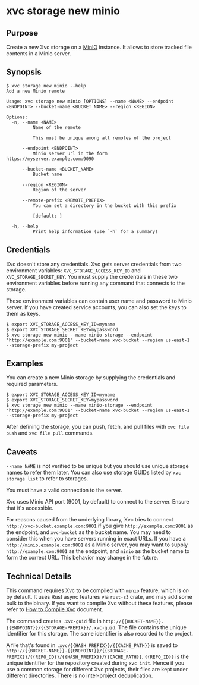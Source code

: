 # xvc storage new minio

## Purpose

Create a new Xvc storage on a [MinIO](https://min.io) instance. 
It allows to store tracked file contents in a Minio server. 

## Synopsis 

```console
$ xvc storage new minio --help
Add a new Minio remote

Usage: xvc storage new minio [OPTIONS] --name <NAME> --endpoint <ENDPOINT> --bucket-name <BUCKET_NAME> --region <REGION>

Options:
  -n, --name <NAME>
          Name of the remote
          
          This must be unique among all remotes of the project

      --endpoint <ENDPOINT>
          Minio server url in the form https://myserver.example.com:9090

      --bucket-name <BUCKET_NAME>
          Bucket name

      --region <REGION>
          Region of the server

      --remote-prefix <REMOTE_PREFIX>
          You can set a directory in the bucket with this prefix
          
          [default: ]

  -h, --help
          Print help information (use `-h` for a summary)

```

## Credentials

Xvc doesn't store any credentials. 
Xvc gets server credentials from two environment variables: `XVC_STORAGE_ACCESS_KEY_ID` and `XVC_STORAGE_SECRET_KEY`. 
You must supply the credentials in these two environment variables before running any command that connects to the storage. 

These environment variables can contain user name and password to Minio server. 
If you have created service accounts, you can also set the keys to them as keys. 

```shell
$ export XVC_STORAGE_ACCESS_KEY_ID=myname
$ export XVC_STORAGE_SECRET_KEY=mypassword
$ xvc storage new minio --name minio-storage --endpoint 'http://example.com:9001' --bucket-name xvc-bucket --region us-east-1 --storage-prefix my-project
```

## Examples

You can create a new Minio storage by supplying the credentials and required parameters. 

```shell
$ export XVC_STORAGE_ACCESS_KEY_ID=myname
$ export XVC_STORAGE_SECRET_KEY=mypassword
$ xvc storage new minio --name minio-storage --endpoint 'http://example.com:9001' --bucket-name xvc-bucket --region us-east-1 --storage-prefix my-project
```

After defining the storage, you can push, fetch, and pull files with `xvc file push` and `xvc file pull` commands. 

## Caveats

`--name NAME` is not verified to be unique but you should use unique storage names to refer them later. 
You can also use storage GUIDs listed by `xvc storage list` to refer to storages. 

You must have a valid connection to the server. 

Xvc uses Minio API port (9001, by default) to connect to the server. 
Ensure that it's accessible. 

For reasons caused from the underlying library, Xvc tries to connect `http://xvc-bucket.example.com:9001` if you give `http://example.com:9001` as the endpoint, and `xvc-bucket` as the bucket name. 
You may need to consider this when you have servers running in exact URLs. 
If you have a `http://minio.example.com:9001` as a Minio server, you may want to supply `http://example.com:9001` as the endpoint, and `minio` as the bucket name to form the correct URL. 
This behavior may change in the future. 


## Technical Details

This command requires Xvc to be compiled with `minio` feature, which is _on_ by default. 
It uses Rust async features via `rust-s3` crate, and may add some bulk to the binary. 
If you want to compile Xvc without these features, please refer to [How to Compile Xvc](/how-to/compile.md) document.

The command creates `.xvc-guid` file in `http://{{BUCKET-NAME}}.{{ENDPOINT}}/{{STORAGE-PREFIX}}/.xvc-guid`. 
The file contains the unique identifier for this storage. 
The same identifier is also recorded to the project. 

A file that's found in `.xvc/{{HASH_PREFIX}}/{{CACHE_PATH}}` is saved to `http://{{BUCKET-NAME}}.{{ENDPOINT}}/{{STORAGE-PREFIX}}/{{REPO_ID}}/{{HASH_PREFIX}}/{{CACHE_PATH}}`. 
`{{REPO_ID}}` is the unique identifier for the repository created during `xvc init`. 
Hence if you use a common storage for different Xvc projects, their files are kept under different directories. 
There is no inter-project deduplication.


